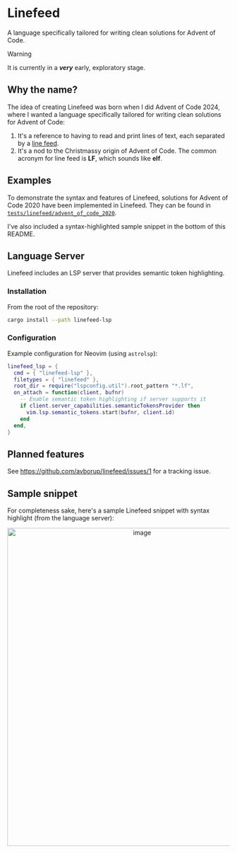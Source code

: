 # Linefeed

A language specifically tailored for writing clean solutions for Advent of Code.

> [!WARNING]  
> It is currently in a _**very**_ early, exploratory stage.

## Why the name?

The idea of creating Linefeed was born when I did Advent of Code 2024, where I wanted a language specifically tailored for writing clean solutions for Advent of Code:

1. It's a reference to having to read and print lines of text, each separated by a [line feed](https://en.wikipedia.org/wiki/Newline).
2. It's a nod to the Christmassy origin of Advent of Code. The common acronym for line feed is **LF**, which sounds like **elf**.

## Examples

To demonstrate the syntax and features of Linefeed, solutions for Advent of Code 2020 have been implemented in Linefeed. They can be found in [`tests/linefeed/advent_of_code_2020`](https://github.com/avborup/linefeed/tree/main/linefeed/tests/linefeed/advent_of_code_2020).

I've also included a syntax-highlighted sample snippet in the bottom of this README.

## Language Server

Linefeed includes an LSP server that provides semantic token highlighting.

### Installation

From the root of the repository:

```bash
cargo install --path linefeed-lsp
```

### Configuration

Example configuration for Neovim (using `astrolsp`):

```lua
linefeed_lsp = {
  cmd = { "linefeed-lsp" },
  filetypes = { "linefeed" },
  root_dir = require("lspconfig.util").root_pattern "*.lf",
  on_attach = function(client, bufnr)
    -- Enable semantic token highlighting if server supports it
    if client.server_capabilities.semanticTokensProvider then
      vim.lsp.semantic_tokens.start(bufnr, client.id)
    end
  end,
}
```

## Planned features

See https://github.com/avborup/linefeed/issues/1 for a tracking issue.

## Sample snippet

For completeness sake, here's a sample Linefeed snippet with syntax highlight (from the language server):

<p align="center">
  <img width="595" height="719" alt="image" src="https://github.com/user-attachments/assets/7c70fd94-33c8-4384-8aa2-50ccf8c79b9f" />
</p>
